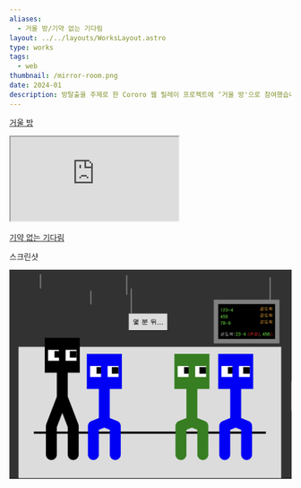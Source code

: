 ```yaml
---
aliases:
  - 거울 방/기약 없는 기다림
layout: ../../layouts/WorksLayout.astro
type: works
tags:
  - web
thumbnail: /mirror-room.png
date: 2024-01
description: 방탈출을 주제로 한 Cororo 웹 릴레이 프로젝트에 ‘거울 방'으로 참여했습니다. 버스정류장을 주제로 한 Cororo 웹 콜라주 프로젝트에 ‘기약 없는 기다림'으로 참여했습니다.
---
```

[거울 방](https://solm0.github.io/escaperoom-solmi/)
<iframe src="https://solm0.github.io/escaperoom-solmi/"></iframe>

[기약 없는 기다림](https://solm0.github.io/busstop-collage/)
<figcaption>스크린샷</figcaption>

![bus stop](../../assets/bus-stop.png)